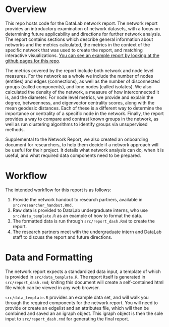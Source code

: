 # Overview

This repo hosts code for the DataLab network report. The network report provides an introductory examination of network datasets, with a focus on determining future applicability and directions for further network analysis. The report contains sections which describe general information about networks and the metrics calculated, the metrics in the context of the specific network that was used to create the report, and matching interactive visualizations. [You can see an example report by looking at the github pages for this repo](https://ucdavisdatalab.github.io/Network_Report/report_dash.html).

The metrics covered by the report include both network and node level measures. For the network as a whole we include the number of nodes (entities) and edges (connections), as well as the number of disconnected groups (called components), and lone nodes (called isolates). We also calculated the density of the network, a measure of how interconnected it is, and the diameter. For node level metrics, we provide and explain the degree, betweenness, and eigenvector centrality scores, along with the mean geodesic distances. Each of these is a different way to determine the importance or centrality of a specific node in the network. Finally, the report provides a way to compare and contrast known groups in the network, as well as run clustering algorithms to identify groups via unsupervised methods.

Supplemental to the Network Report, we also created an onboarding document for researchers, to help them decide if a network approach will be useful for their project. It details what network analysis can do, when it is useful, and what required data components need to be prepared. 

# Workflow

The intended workflow for this report is as follows:

1. Provide the network handout to research partners, available in `src/researcher_handout.Rmd`.
2. Raw data is provided to DataLab undergraduate interns, who use `src/data_template.R` as an example of how to format the data.
3. The formatted data is run through `src/report_dash.Rmd` to create the report.
4. The research partners meet with the undergraduate intern and DataLab staff to discuss the report and future directions.

# Data and Formatting

The network report expects a standardized data input, a template of which is provided in `src/data_template.R`. The report itself is generated in `src/report_dash.rmd`; kniting this document will create a self-contained html file which can be viewed in any web browser.

`src/data_template.R` provides an example data set, and will walk you through the required components for the network report. You will need to provide or create an edgelist and an attributes file, which will then be combined and saved an an igraph object. This igraph object is then the sole input to `src/report_dash.rmd` for generating the final report.
